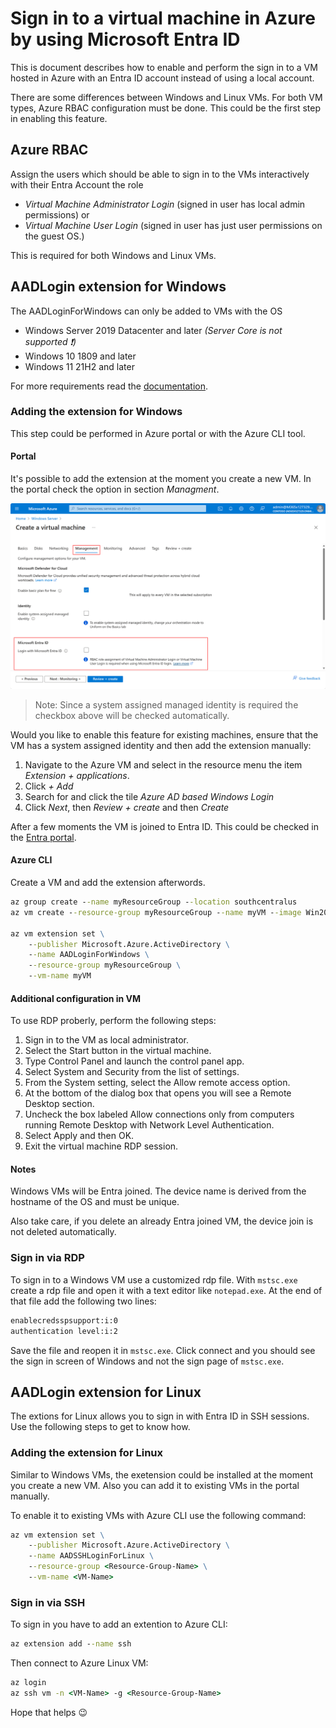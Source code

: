 
# Sign in to a virtual machine in Azure by using Microsoft Entra ID

This is document describes how to enable and perform the sign in to a VM hosted in Azure with an Entra ID account instead of using a local account.

There are some differences between Windows and Linux VMs. For both VM types, Azure RBAC configuration must be done. This could be the first step in enabling this feature.

## Azure RBAC

Assign the users which should be able to sign in to the VMs interactively with their Entra Account the role

- _Virtual Machine Administrator Login_ (signed in user has local admin permissions) or
- _Virtual Machine User Login_ (signed in user has just user permissions on the guest OS.)

This is required for both Windows and Linux VMs.

## AADLogin extension for Windows

The AADLoginForWindows can only be added to VMs with the OS

- Windows Server 2019 Datacenter and later _(Server Core is not supported :exclamation:)_
- Windows 10 1809 and later
- Windows 11 21H2 and later

For more requirements read the [documentation](https://learn.microsoft.com/en-us/entra/identity/devices/howto-vm-sign-in-azure-ad-windows#requirements).

### Adding the extension for Windows

This step could be performed in Azure portal or with the Azure CLI tool.

#### Portal

It's possible to add the extension at the moment you create a new VM. In the portal check the option in section _Managment_.

![Screenshot](./_images/azure-portal-login-with-azure-ad.png)

> Note: Since a system assigned managed identity is required the checkbox above will be checked automatically.

Would you like to enable this feature for existing machines, ensure that the VM has a system assigned identity and then add the extension manually:

1. Navigate to the Azure VM and select in the resource menu the item _Extension + applications_.
2. Click _+ Add_
3. Search for and click the tile _Azure AD based Windows Login_
4. Click _Next_, then _Review + create_ and then _Create_

After a few moments the VM is joined to Entra ID. This could be checked in the [Entra portal](https://entra.microsoft.com/#view/Microsoft_AAD_Devices/DevicesMenuBlade/~/Devices/menuId/Devices).

#### Azure CLI

Create a VM and add the extension afterwords.

```bat
az group create --name myResourceGroup --location southcentralus
az vm create --resource-group myResourceGroup --name myVM --image Win2019Datacenter --assign-identity --admin-username azureuser --admin-password yourpassword

az vm extension set \
    --publisher Microsoft.Azure.ActiveDirectory \
    --name AADLoginForWindows \
    --resource-group myResourceGroup \
    --vm-name myVM
```

#### Additional configuration in VM

To use RDP proberly, perform the following steps:

1. Sign in to the VM as local administrator.
1. Select the Start button in the virtual machine.
1. Type Control Panel and launch the control panel app.
1. Select System and Security from the list of settings.
1. From the System setting, select the Allow remote access option.
1. At the bottom of the dialog box that opens you will see a Remote Desktop section.
1. Uncheck the box labeled Allow connections only from computers running Remote Desktop with Network Level Authentication.
1. Select Apply and then OK.
1. Exit the virtual machine RDP session.

#### Notes

Windows VMs will be Entra joined. The device name is derived from the hostname of the OS and must be unique.

Also take care, if you delete an already Entra joined VM, the device join is not deleted automatically.

### Sign in via RDP

To sign in to a Windows VM use a customized rdp file. With `mstsc.exe` create a rdp file and open it with a text editor like `notepad.exe`. At the end of that file add the following two lines:

```html
enablecredsspsupport:i:0
authentication level:i:2
```

Save the file and reopen it in `mstsc.exe`. Click connect and you should see the sign in screen of Windows and not the sign page of `mstsc.exe`.

## AADLogin extension for Linux

The extions for Linux allows you to sign in with Entra ID in SSH sessions. Use the following steps to get to know how.

### Adding the extension for Linux

Similar to Windows VMs, the exetension could be installed at the moment you create a new VM. Also you can add it to existing VMs in the portal manually.

To enable it to existing VMs with Azure CLI use the following command:

```bat
az vm extension set \
    --publisher Microsoft.Azure.ActiveDirectory \
    --name AADSSHLoginForLinux \
    --resource-group <Resource-Group-Name> \
    --vm-name <VM-Name>
```

### Sign in via SSH

To sign in you have to add an extention to Azure CLI:

```bat
az extension add --name ssh
```

Then connect to Azure Linux VM:

```bat
az login
az ssh vm -n <VM-Name> -g <Resource-Group-Name>
```

Hope that helps :wink:
